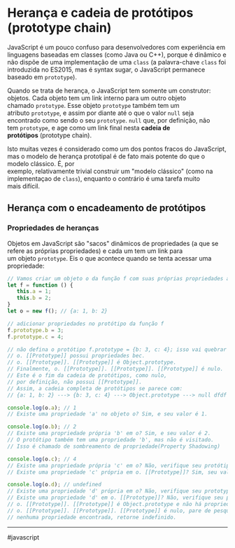 # Herança e cadeia de protótipos (prototype chain)
JavaScript é um pouco confuso para desenvolvedores com experiência em linguagens baseadas em classes (como Java ou C++), porque é dinâmico e não dispõe de uma implementação de uma `class` (a palavra-chave `class` foi introduzida no ES2015, mas é syntax sugar, o JavaScript permanece baseado em `prototype`).

Quando se trata de herança, o JavaScript tem somente um construtor: objetos. Cada objeto tem um link interno para um outro objeto chamado `prototype`. Esse objeto `prototype` também tem um atributo `prototype`, e assim por diante até o que o valor `null` seja encontrado como sendo o seu `prototype`. `null` que, por definição, não tem `prototype`, e age como um link final nesta **cadeia de protótipos** (prototype chain).

Isto muitas vezes é considerado como um dos pontos fracos do JavaScript, mas o modelo de herança prototipal é de fato mais potente do que o modelo clássico. É, por exemplo, relativamente trivial construir um "modelo clássico" (como na implementaçao de `class`), enquanto o contrário é uma tarefa muito mais difícil.

## Herança com o encadeamento de protótipos

### Propriedades de heranças
Objetos em JavaScript são "sacos" dinâmicos de propriedades (a que se refere as próprias propriedades) e cada um tem um link para um objeto `prototype`. Eis o que acontece quando se tenta acessar uma propriedade:

```Javascript
// Vamos criar um objeto o da função f com suas próprias propriedades a e b:
let f = function () {
   this.a = 1;
   this.b = 2;
}
let o = new f(); // {a: 1, b: 2}

// adicionar propriedades no protótipo da função f
f.prototype.b = 3;
f.prototype.c = 4;

// não defina o protótipo f.prototype = {b: 3, c: 4}; isso vai quebrar a cadeia de protótipos
// o. [[Prototype]] possui propriedades bec.
// o. [[Prototype]]. [[Prototype]] é Object.prototype.
// Finalmente, o. [[Prototype]]. [[Prototype]]. [[Prototype]] é nulo.
// Este é o fim da cadeia de protótipos, como nulo,
// por definição, não possui [[Prototype]].
// Assim, a cadeia completa de protótipos se parece com:
// {a: 1, b: 2} ---> {b: 3, c: 4} ---> Object.prototype ---> null dfdf

console.log(o.a); // 1
// Existe uma propriedade 'a' no objeto o? Sim, e seu valor é 1.

console.log(o.b); // 2
// Existe uma propriedade própria 'b' em o? Sim, e seu valor é 2.
// O protótipo também tem uma propriedade 'b', mas não é visitado.
// Isso é chamado de sombreamento de propriedade(Property Shadowing)

console.log(o.c); // 4
// Existe uma propriedade própria 'c' em o? Não, verifique seu protótipo.
// Existe uma propriedade 'c' própria em o. [[Prototype]]? Sim, seu valor é 4.

console.log(o.d); // undefined
// Existe uma propriedade 'd' própria em o? Não, verifique seu prototype.
// Existe uma propriedade 'd' em o. [[Prototype]]? Não, verifique seu prototype.
// o. [[Prototype]]. [[Prototype]] é Object.prototype e não há propriedade 'd' por padrão, verifique seu prototype.
// o. [[Prototype]]. [[Prototype]]. [[Prototype]] é nulo, pare de pesquisar,
// nenhuma propriedade encontrada, retorne indefinido.
```
---
#javascript 